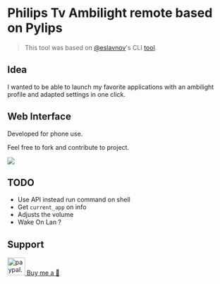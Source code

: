 # Philips Tv Ambilight remote based on Pylips

> This tool was based on [@eslavnov](https://github.com/eslavnov)'s CLI [tool](https://github.com/eslavnov/pylips).

## Idea 

I wanted to be able to launch my favorite applications with an ambilight profile and adapted settings in one click.

## Web Interface

Developed for phone use.

Feel free to fork and contribute to project.

![](https://i.imgur.com/fPV3qM1.png)

## TODO 

- Use API instead run command on shell
- Get `current_app` on info
- Adjusts the volume
- Wake On Lan ? 

## Support

<a href="https://www.paypal.me/camtosh">
  <img width="40" hspace="0" alt="paypal.me/camtosh" src="https://i.imgur.com/pI9TnJ2.png"/>
Buy me a 🍺 </a>
